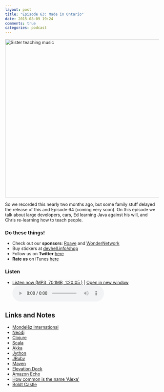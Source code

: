```yaml
---
layout: post
title: "Episode 63: Made in Ontario"
date: 2015-08-09 19:24
comments: true
categories: podcast
---
```


<a data-flickr-embed="true" href="https://www.flickr.com/photos/csj_canada_archives/14993074970/in/photolist-oQTqQA-pCYnfA-pmvG5f-azd3jk-oxtyfx-ub2rcE-okqFex-okqovd-oBTtKy-oDF5CK-8zRV9j-9Wetwq-a3mgaY-na9jVg-nrF7wq-ndg5k1-nrmzRb-azfGGG-nrmoxP-i4rgeM-nrAXbw-5rWQKJ-nriPDQ-nmeA35-nCJ5H4-qeeQkm-oMW8a3-oPA8Lg-oPQCGf-nuSyKV-qvByVe-oymV44-oQR7FD-oymKyH-oymvo9-nRo8pM-oymFiP-fZC8xH-rUaUTn-pa5ZJJ-pWtqnQ-gc7Rus-dySyvb-a1abTw-pyN167-dW92mR-ry5bBZ-na9iWR-dySywm-no6aaQ" title="Sister teaching music"><img src="https://farm6.staticflickr.com/5563/14993074970_d361520ae7_z.jpg" width="640" height="517" alt="Sister teaching music"></a>

So we recorded this nearly two months ago, but some family stuff delayed the release of this and Episode 64 (coming very soon). On this episode we talk about large developers, cars, Ed learning Java against his will, and Chris re-learning how to teach people.

### Do these things!

* Check out our **sponsors**: [Roave](http://roave.com/) and [WonderNetwork](https://wondernetwork.com/)
* Buy stickers at [devhell.info/shop](http://devhell.info/shop)
* Follow us on **Twitter** [here](https://twitter.com/dev_hell)
* **Rate us** on iTunes [here](http://itunes.apple.com/us/podcast/dev-hell/id489840699)

### Listen

* <a href="http://devhell.s3.amazonaws.com/ep63-128stereo.mp3" rel="enclosure">Listen now (MP3, 70.1MB, 1:20:05 )</a> | <a href="/player.html?ep63-128stereo.mp3" target="player_win" class="audio-player-popup">Open in new window</a>    
    <audio controls src="http://devhell.s3.amazonaws.com/ep63-128stereo.mp3">

## Links and Notes

- [Mondelēz International](http://www.mondelezinternational.com/)
- [Neo4j](http://neo4j.com/)
- [Clojure](http://clojure.org/)
- [Scala](http://www.scala-lang.org/)
- [Akka](http://akka.io/)
- [Jython](https://wiki.python.org/jython/)
- [JRuby](http://jruby.org/)
- [Maven](https://maven.apache.org/)
- [Elevation Dock](http://www.elevationlab.com/)
- [Amazon Echo](http://www.amazon.com/dp/B00X4WHP5E)
- [How common is the name 'Alexa'](http://www.ourbabynamer.com/Alexa-name-popularity.html)
- [Boldt Castle](https://en.wikipedia.org/wiki/Boldt_Castle)